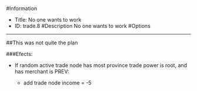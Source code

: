 #Information
 - Title: No one wants to work
 - ID: trade.8
#Description
No one wants to work
#Options

___
##This was not quite the plan

###Efects:<ul><li>If random active trade node has most province trade power is root, and  has merchant is PREV:</li><ul><li>add trade node income = -5</li></ul></ul>
